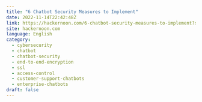 ```yaml
---
title: "6 Chatbot Security Measures to Implement"
date: 2022-11-14T22:42:48Z
link: https://hackernoon.com/6-chatbot-security-measures-to-implement?source=rss&utm_medium=RSS&utm_source=news.12bit.vn
site: hackernoon.com
language: English
category:
  - cybersecurity
  - chatbot
  - chatbot-security
  - end-to-end-encryption
  - ssl
  - access-control
  - customer-support-chatbots
  - enterprise-chatbots
draft: false
---
```

